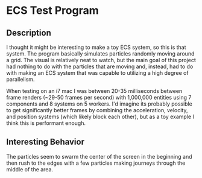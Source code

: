 # ECS Test Program

## Description

I thought it might be interesting to make a toy ECS system, so this is that system.  The program basically simulates particles randomly moving around a grid.  The visual is relatively neat to watch, but the main goal of this project had nothing to do with the particles that are moving and, instead, had to do with making an ECS system that was capable to utilizing a high degree of parallelism.

When testing on an i7 mac I was between 20-35 milliseconds between frame renders (~29-50 frames per second) with 1,000,000 entities using 7 components and 8 systems on 5 workers.  I'd imagine its probably possible to get significantly better frames by combining the acceleration, velocity, and position systems (which likely block each other), but as a toy example I think this is performant enough.

## Interesting Behavior

The particles seem to swarm the center of the screen in the beginning and then rush to the edges with a few particles making journeys through the middle of the area.

